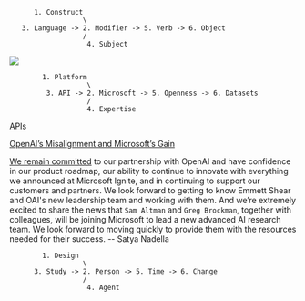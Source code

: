 ```
      1. Construct
                  \
   3. Language -> 2. Modifier -> 5. Verb -> 6. Object
                  /
                   4. Subject
```

![](https://i0.wp.com/stratechery.com/wp-content/uploads/2023/11/openai-2.png?w=1280&ssl=1)

```
        1. Platform
                   \
         3. API -> 2. Microsoft -> 5. Openness -> 6. Datasets
                   /
                   4. Expertise
```

[APIs](https://learn.microsoft.com/en-us/azure/ai-services/openai/how-to/chatgpt?tabs=python&pivots=programming-language-chat-completions)

[OpenAI’s Misalignment and Microsoft’s Gain](https://stratechery.com/2023/openais-misalignment-and-microsofts-gain/)

[We remain committed](https://twitter.com/satyanadella/status/1726509045803336122) to our partnership with OpenAI and have confidence in our product roadmap, our ability to continue to innovate with everything we announced at Microsoft Ignite, and in continuing to support our customers and partners. We look forward to getting to know Emmett Shear and OAI's new leadership team and working with them. And we’re extremely excited to share the news that `Sam Altman` and `Greg Brockman`, together with colleagues, will be joining Microsoft to lead a new advanced AI research team. We look forward to moving quickly to provide them with the resources needed for their success. -- Satya Nadella

```
        1. Design
                  \
      3. Study -> 2. Person -> 5. Time -> 6. Change
                  /
                   4. Agent
```
